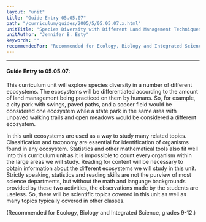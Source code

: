 ```yaml
---
layout: "unit"
title: "Guide Entry 05.05.07"
path: "/curriculum/guides/2005/5/05.05.07.x.html"
unitTitle: "Species Diversity with Different Land Management Techniques"
unitAuthor: "Jennifer B. Esty"
keywords: ""
recommendedFor: "Recommended for Ecology, Biology and Integrated Science, grades 9-12."
---
```

<body>
<hr/>
 <h4>
  Guide Entry to 05.05.07:
 </h4>
 <p>
  This curriculum unit will explore species diversity in a number of different ecosystems.  The ecosystems will be differentiated according to the amount of land management being practiced on them by humans.  So, for example, a city park with swings, paved paths, and a soccer field would be considered one ecosystem while a state park in the same area with unpaved walking trails and open meadows would be considered a different ecosystem.
 </p>
<p>
  In this unit ecosystems are used as a way to study many related topics.  Classification and taxonomy are essential for identification of organisms found in any ecosystem.  Statistics and other mathematical tools also fit well into this curriculum unit as it is impossible to count every organism within the large areas we will study.  Reading for content will be necessary to obtain information about the different ecosystems we will study in this unit.  Strictly speaking, statistics and reading skills are not the purview of most science departments, but without the math and language backgrounds provided by these two activities, the observations made by the students are useless.  So, there will be scientific topics covered in this unit as well as many topics typically covered in other classes.
 </p>
<p>
  (Recommended for Ecology, Biology and Integrated Science, grades 9-12.)
 </p>

</body>